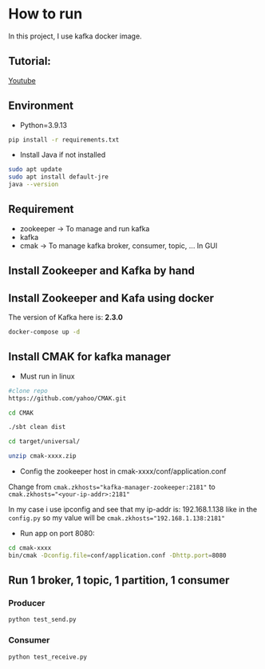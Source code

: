 # How to run

In this project, I use kafka docker image. 

## Tutorial:

[Youtube](https://www.youtube.com/watch?v=Hl61x0s3yeQ&list=PLxoOrmZMsAWxXBF8h_TPqYJNsh3x4GyO4&index=1)

## Environment

- Python=3.9.13

```sh
pip install -r requirements.txt

```

- Install Java if not installed

```sh
sudo apt update
sudo apt install default-jre
java --version
```

## Requirement

- zookeeper -> To manage and run kafka
- kafka
- cmak -> To manage kafka broker, consumer, topic, ... In GUI

## Install Zookeeper and Kafka by hand

## Install Zookeeper and Kafa using docker

The version of Kafka here is: **2.3.0**

```sh
docker-compose up -d
```

## Install CMAK for kafka manager

- Must run in linux

```sh
#clone repo
https://github.com/yahoo/CMAK.git

cd CMAK

./sbt clean dist

cd target/universal/

unzip cmak-xxxx.zip

```

- Config the zookeeper host in cmak-xxxx/conf/application.conf

Change from `cmak.zkhosts="kafka-manager-zookeeper:2181"` to `cmak.zkhosts="<your-ip-addr>:2181"`

In my case i use ipconfig and see that my ip-addr is: 192.168.1.138 like in the `config.py` so my value will be `cmak.zkhosts="192.168.1.138:2181"`

- Run app on port 8080:

```sh
cd cmak-xxxx 
bin/cmak -Dconfig.file=conf/application.conf -Dhttp.port=8080
```

## Run 1 broker, 1 topic, 1 partition, 1 consumer

### Producer

```sh
python test_send.py
```

### Consumer

```sh
python test_receive.py
```